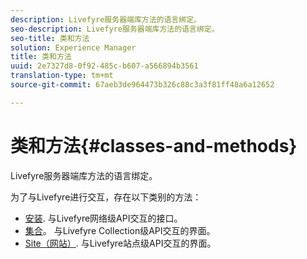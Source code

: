 ```yaml
---
description: Livefyre服务器端库方法的语言绑定。
seo-description: Livefyre服务器端库方法的语言绑定。
seo-title: 类和方法
solution: Experience Manager
title: 类和方法
uuid: 2e7327d8-0f92-485c-b607-a566894b3561
translation-type: tm+mt
source-git-commit: 67aeb3de964473b326c88c3a3f81ff48a6a12652

---
```



# 类和方法{#classes-and-methods}

Livefyre服务器端库方法的语言绑定。

为了与Livefyre进行交互，存在以下类别的方法：

* [安装](../c-installing-libraries/c-installing-libraries.md). 与Livefyre网络级API交互的接口。
* [集合](../c-installing-libraries/c-collection-methods.md#c_collection_methods)。 与Livefyre Collection级API交互的界面。
* [Site（网站）](../c-installing-libraries/c-site-methods.md#c_site_methods). 与Livefyre站点级API交互的界面。

